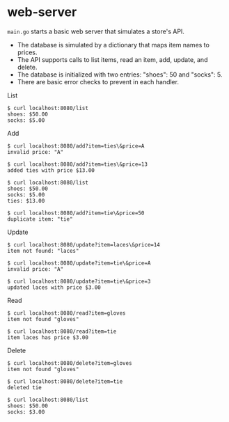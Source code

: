 # web-server

`main.go` starts a basic web server that simulates a store's API. 
- The database is simulated by a dictionary that maps item names to prices.
- The API supports calls to list items, read an item, add, update, and delete.
- The database is initialized with two entries: "shoes": 50 and "socks": 5.
- There are basic error checks to prevent in each handler. 

List

```shell
$ curl localhost:8080/list
shoes: $50.00
socks: $5.00
```

Add
```shell
$ curl localhost:8080/add?item=ties\&price=A
invalid price: "A"

$ curl localhost:8080/add?item=ties\&price=13
added ties with price $13.00

$ curl localhost:8080/list
shoes: $50.00
socks: $5.00
ties: $13.00

$ curl localhost:8080/add?item=tie\&price=50
duplicate item: "tie"
```

Update
```shell
$ curl localhost:8080/update?item=laces\&price=14
item not found: "laces"

$ curl localhost:8080/update?item=tie\&price=A
invalid price: "A"

$ curl localhost:8080/update?item=tie\&price=3
updated laces with price $3.00
```

Read
```shell
$ curl localhost:8080/read?item=gloves
item not found "gloves"

$ curl localhost:8080/read?item=tie
item laces has price $3.00
```

Delete
```shell
$ curl localhost:8080/delete?item=gloves
item not found "gloves"

$ curl localhost:8080/delete?item=tie
deleted tie

$ curl localhost:8080/list
shoes: $50.00
socks: $3.00
```

